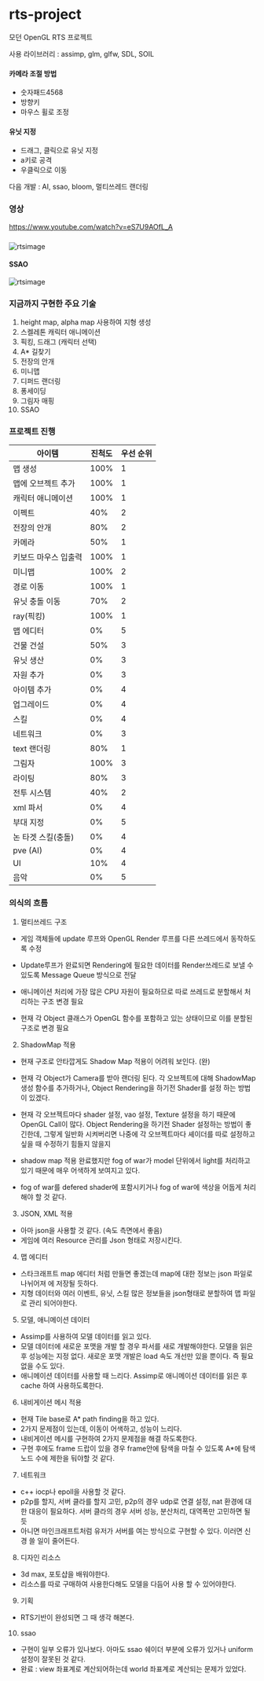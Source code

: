 # rts-project


모던 OpenGL RTS 프로젝트

사용 라이브러리 : assimp, glm, glfw, SDL, SOIL

#### 카메라 조절 방법
- 숫자패드4568
- 방향키
- 마우스 휠로 조정
#### 유닛 지정
- 드래그, 클릭으로 유닛 지정
- a키로 공격
- 우클릭으로 이동

다음 개발 : AI, ssao, bloom, 멀티쓰레드 랜더링

### 영상
https://www.youtube.com/watch?v=eS7U9AOfL_A
### 

![rtsimage](https://github.com/rlatkddn212/rts-project/blob/master/RTS.png)

#### SSAO
![rtsimage](https://github.com/rlatkddn212/rts-project/blob/master/SSAO.png)

### 지금까지 구현한 주요 기술

1. height map, alpha map 사용하여 지형 생성
2. 스켈레톤 캐릭터 애니메이션
3. 픽킹, 드래그 (캐릭터 선택)
4. A* 길찾기
5. 전장의 안개
6. 미니맵
7. 디퍼드 랜더링
8. 퐁세이딩
9. 그림자 매핑
10. SSAO



### 프로젝트 진행

| 아이템               | 진척도 | 우선 순위 |
| -------------------- | ------ | --------- |
| 맵 생성              | 100%   | 1         |
| 맵에 오브젝트 추가   | 100%   | 1         |
| 캐릭터 애니메이션    | 100%   | 1         |
| 이펙트               | 40%     | 2         |
| 전장의 안개          | 80%     | 2         |
| 카메라               | 50%    | 1         |
| 키보드 마우스 입출력 | 100%   | 1         |
| 미니맵               | 100%     | 2         |
| 경로 이동            | 100%     | 1         |
| 유닛 충돌 이동       | 70%     | 2         |
| ray(픽킹)            | 100%   | 1         |
| 맵 에디터            | 0%     | 5         |
| 건물 건설            | 50%     | 3         |
| 유닛 생산            | 0%     | 3         |
| 자원 추가            | 0%     | 3         |
| 아이템 추가          | 0%     | 4         |
| 업그레이드           | 0%     | 4         |
| 스킬                 | 0%     | 4         |
| 네트워크             | 0%     | 3         |
| text 랜더링          | 80%    | 1         |
| 그림자               | 100%     | 3         |
| 라이팅               | 80%     | 3         |
| 전투 시스템          | 40%     | 2         |
| xml 파서             | 0%     | 4         |
| 부대 지정            | 0%     | 5         |
| 논 타겟 스킬(충돌)   | 0%     | 4         |
| pve (AI)             | 0%     | 4         |
| UI                   | 10%     | 4         |
| 음악                 | 0%     | 5         |



### 의식의 흐름

1. 멀티쓰레드 구조

- 게임 객체들에 update 루프와 OpenGL Render 루프를 다른 쓰레드에서 동작하도록 수정
- Update루프가 완료되면 Rendering에 필요한 데이터를 Render쓰레드로 보낼 수 있도록 Message Queue 방식으로 전달
- 애니메이션 처리에 가장 많은 CPU 자원이 필요하므로 따로 쓰레드로 분할해서 처리하는 구조 변경 필요

- 현재 각 Object 클래스가 OpenGL 함수를 포함하고 있는 상태이므로 이를 분할된 구조로 변경 필요

2. ShadowMap 적용

- 현재 구조로 안타깝게도 Shadow Map 적용이 어려워 보인다. (완)

- 현재 각 Object가 Camera를 받아 랜더링 된다. 각 오브젝트에 대해 ShadowMap 생성 함수를 추가하거나, Object Rendering을 하기전 Shader를 설정 하는 방법이 있겠다.
- 현재 각 오브젝트마다 shader 설정, vao 설정, Texture 설정을 하기 때문에 OpenGL Call이 많다. Object Rendering을 하기전 Shader 설정하는 방법이 좋긴한데, 그렇게 일반화 시켜버리면 나중에 각 오브젝트마다 셰이더를 따로 설정하고 싶을 때 수정하기 힘들지 않을지
- shadow map 적용 완료했지만 fog of war가 model 단위에서 light를 처리하고 있기 때문에 매우 어색하게 보여지고 있다.
- fog of war를 defered shader에 포함시키거나 fog of war에 색상을 어둡게 처리해야 할 것 같다.

3. JSON, XML 적용

- 아마 json을 사용할 것 같다. (속도 측면에서 좋음)
- 게임에 여러 Resource 관리를 Json 형태로 저장시킨다.

4. 맵 에디터

- 스타크래프트 map 에디터 처럼 만들면 좋겠는데 map에 대한 정보는 json 파일로 나뉘어져 에 저장될 듯하다. 
- 지형 데이터와 여러 이벤트, 유닛, 스킬 많은 정보들을 json형태로 분할하여 맵 파일로 관리 되어야한다.

5. 모델, 애니메이션 데이터

- Assimp를 사용하여 모델 데이터를 읽고 있다.
- 모델 데이터에 새로운 포맷을 개발 할 경우 파서를 새로 개발해야한다. 모델을 읽은 후 성능에는 지정 없다. 새로운 포맷 개발은 load 속도 개선만 있을 뿐이다. 즉 필요 없을 수도 있다.
- 애니메이션 데이터를 사용할 때 느리다. Assimp로 애니메이션 데이터를 읽은 후 cache 하여 사용하도록한다.

6. 내비게이션 메시 적용

- 현재 Tile base로 A*  path finding을 하고 있다.
- 2가지 문제점이 있는데, 이동이 어색하고, 성능이 느리다.
- 내비게이션 메시를 구현하여 2가지 문제점을 해결 하도록한다.
- 구현 후에도 frame 드랍이 있을 경우 frame안에 탐색을 마칠 수 있도록 A*에 탐색 노드 수에 제한을 둬야할 것 같다. 

7. 네트워크

- c++ iocp나 epoll을 사용할 것 같다.
- p2p를 할지, 서버 클라를 할지 고민, p2p의 경우 udp로 연결 설정, nat 환경에 대한 대응이 필요하다. 서버 클라의 경우 서버 성능, 분산처리, 대역폭만 고민하면 될 듯
- 아니면 마인크래프트처럼 유저가 서버를 여는 방식으로 구현할 수 있다. 이러면 신경 쓸 일이 줄어든다.

8. 디자인 리소스

- 3d max, 포토샵을 배워야한다.
- 리소스를 따로 구매하여 사용한다해도 모델을 다듬어 사용 할 수 있어야한다.

9. 기획

- RTS기반이 완성되면 그 때 생각 해본다.

10. ssao
- 구현이 일부 오류가 있나보다. 아마도 ssao 쉐이더 부분에 오류가 있거나 uniform 설정이 잘못된 것 같다.
- 완료 : view 좌표계로 계산되어하는데 world 좌표계로 계산되는 문제가 있었다.
